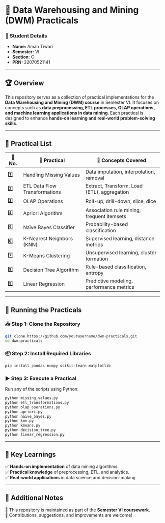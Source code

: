 # 📘 Data Warehousing and Mining (DWM) Practicals  

### 👤 **Student Details**
- **Name:** Aman Tiwari  
- **Semester:** VI  
- **Section:** C  
- **PRN:** 22070521141  

---

## 🏆 Overview  
This repository serves as a collection of practical implementations for the **Data Warehousing and Mining (DWM) course** in Semester VI. It focuses on concepts such as **data preprocessing, ETL processes, OLAP operations, and machine learning applications in data mining**. Each practical is designed to enhance **hands-on learning and real-world problem-solving skills**.  

---

## 📌 Practical List  

| 🔢 No. | 📂 Practical | 🚀 Concepts Covered |
|--------|-----------------------------|-------------------------------|
| 1️⃣ | Handling Missing Values | Data imputation, interpolation, removal |
| 2️⃣ | ETL Data Flow Transformations | Extract, Transform, Load (ETL), aggregation |
| 3️⃣ | OLAP Operations | Roll-up, drill-down, slice, dice |
| 4️⃣ | Apriori Algorithm | Association rule mining, frequent itemsets |
| 5️⃣ | Naïve Bayes Classifier | Probability-based classification |
| 6️⃣ | K-Nearest Neighbors (KNN) | Supervised learning, distance metrics |
| 7️⃣ | K-Means Clustering | Unsupervised learning, cluster formation |
| 8️⃣ | Decision Tree Algorithm | Rule-based classification, entropy |
| 9️⃣ | Linear Regression | Predictive modeling, performance metrics |

---

## 🔧 Running the Practicals  

### 📥 Step 1: Clone the Repository  
```bash
git clone https://github.com/yourusername/dwm-practicals.git
cd dwm-practicals  
```

### 📦 Step 2: Install Required Libraries  
```bash
pip install pandas numpy scikit-learn matplotlib  
```

### ▶️ Step 3: Execute a Practical  
Run any of the scripts using Python:  
```bash
python missing_values.py  
python etl_transformations.py  
python olap_operations.py  
python apriori.py  
python naive_bayes.py  
python knn.py  
python kmeans.py  
python decision_tree.py  
python linear_regression.py  
```

---

## 🎯 Key Learnings  
✅ **Hands-on implementation** of data mining algorithms.  
✅ **Practical knowledge** of preprocessing, ETL, and analytics.  
✅ **Real-world applications** in data science and decision-making.  

---

## 📢 Additional Notes  
🔹 This repository is maintained as part of the **Semester VI coursework**.  
🔹 Contributions, suggestions, and improvements are welcome!  
